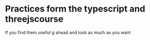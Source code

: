 # Practices form the typescript and threejscourse

If you find them useful g ahead and look as much as you want

